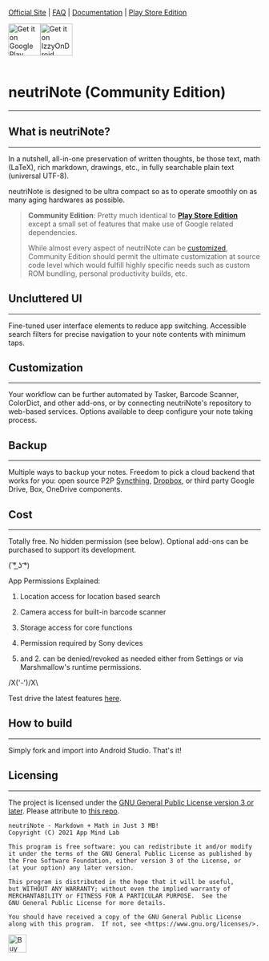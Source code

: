 [Official Site](https://neutrinote.wordpress.com/) | [FAQ](https://neutrinote.wordpress.com/how-do-i/) | [Documentation](https://appml.github.io/nano/) | [Play Store Edition](https://github.com/appml/nano)

<div style="display:flex" >
<a href="https://play.google.com/store/apps/details?id=com.appmindlab.nano">
    <img alt="Get it on Google Play" height="64" src="https://play.google.com/intl/en_us/badges/images/generic/en_badge_web_generic.png" />
</a>
<a href="https://apt.izzysoft.de/fdroid/index/apk/com.appmindlab.nano">
    <img src="https://gitlab.com/IzzyOnDroid/repo/-/raw/master/assets/IzzyOnDroid.png" alt="Get it on IzzyOnDroid" height="64">
</a>
</div><br/>

# neutriNote (Community Edition)
--------------------------------

## What is neutriNote?
-----------------------

In a nutshell, all-in-one preservation of written thoughts, be those text, math (LaTeX), rich markdown, drawings, etc.,  in fully searchable plain text (universal UTF-8).  

neutriNote is designed to be ultra compact so as to operate smoothly on as many aging hardwares as possible.

> **Community Edition**: Pretty much identical to [**Play Store Edition**](https://play.google.com/store/apps/details?id=com.appmindlab.nano) except a small set of features that make use of Google related dependencies.  
>
> While almost every aspect of neutriNote can be [customized](https://appml.github.io/nano/), Community Edition should permit the ultimate customization at source code level which would fulfill highly specific needs such as custom ROM bundling, personal productivity builds, etc.


## Uncluttered UI
-----------------

Fine-tuned user interface elements to reduce app switching. Accessible search filters for precise navigation to your note contents with minimum taps.


## Customization
----------------

Your workflow can be further automated by Tasker, Barcode Scanner, ColorDict, and other add-ons, or by connecting neutriNote's repository to web-based services. Options available to deep configure your note taking process.  


## Backup
---------

Multiple ways to backup your notes.  Freedom to pick a cloud backend that works for you: open source P2P <a href="https://play.google.com/store/apps/details?id=com.nutomic.syncthingandroid">Syncthing</a>, <a href="https://play.google.com/store/apps/details?id=com.appmindlab.connector">Dropbox</a>, or third party Google Drive, Box, OneDrive components.


## Cost
-------

Totally free.  No hidden permission (see below).  Optional add-ons can be purchased to support its development.


( ͠° ͟ʖ ͡°)﻿

App Permissions Explained:

1. Location access for location based search
2. Camera access for built-in barcode scanner
3. Storage access for core functions
4. Permission required by Sony devices

1. and 2. can be denied/revoked as needed either from Settings or via Marshmallow's runtime permissions.


/X\('-')/X\

Test drive the latest features [here](https://play.google.com/apps/testing/com.appmindlab.nano).


## How to build
---------------

Simply fork and import into Android Studio.  That's it!


## Licensing
------------

The project is licensed under the [GNU General Public License version 3 or later](https://choosealicense.com/licenses/gpl-3.0/).  Please attribute to [this repo](https://github.com/appml/neutrinote).

    neutriNote - Markdown + Math in Just 3 MB!
    Copyright (C) 2021 App Mind Lab

    This program is free software: you can redistribute it and/or modify
    it under the terms of the GNU General Public License as published by
    the Free Software Foundation, either version 3 of the License, or
    (at your option) any later version.

    This program is distributed in the hope that it will be useful,
    but WITHOUT ANY WARRANTY; without even the implied warranty of
    MERCHANTABILITY or FITNESS FOR A PARTICULAR PURPOSE.  See the
    GNU General Public License for more details.

    You should have received a copy of the GNU General Public License
    along with this program.  If not, see <https://www.gnu.org/licenses/>.

<a href='https://ko-fi.com/X8X6AWNQ' target='_blank'><img height='36' style='border:0px;height:36px;' src='https://cdn.ko-fi.com/cdn/kofi2.png?v=2' border='0' alt='Buy Me a Coffee at ko-fi.com' /></a>


